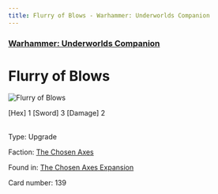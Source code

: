 ```yaml
---
title: Flurry of Blows - Warhammer: Underworlds Companion
---
```


### [Warhammer: Underworlds Companion](https://guidokessels.github.io/wh-underworlds)

  

# Flurry of Blows

![Flurry of Blows](https://warhammerunderworlds.com/wp-content/uploads/sites/6/2018/02/139_ENG.png)

<div class="whu-weapon">[Hex] 1 [Sword] 3 [Damage] 2</div><br />

Type: Upgrade

Faction: [The Chosen Axes](https://guidokessels.github.io/wh-underworlds/factions/the-chosen-axes)

Found in: [The Chosen Axes Expansion](https://guidokessels.github.io/wh-underworlds/locations/the-chosen-axes-expansion)

Card number: 139
